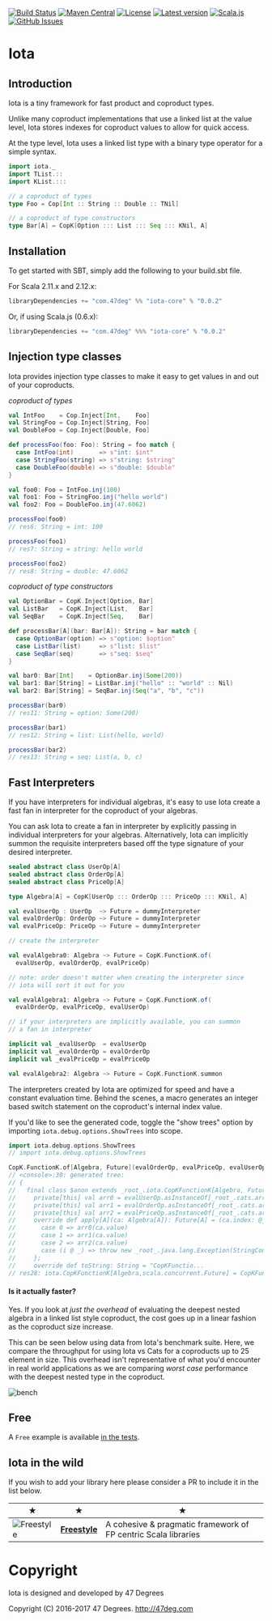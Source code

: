 
[comment]: # (Start Badges)

[![Build Status](https://travis-ci.org/47deg/iota.svg?branch=master)](https://travis-ci.org/47deg/iota) [![Maven Central](https://img.shields.io/badge/maven%20central-0.0.2-green.svg)](https://oss.sonatype.org/#nexus-search;gav~com.47deg~iota*) [![License](https://img.shields.io/badge/license-Apache%202-blue.svg)](https://raw.githubusercontent.com/47deg/iota/master/LICENSE) [![Latest version](https://img.shields.io/badge/iota-0.0.2-green.svg)](https://index.scala-lang.org/47deg/iota) [![Scala.js](http://scala-js.org/assets/badges/scalajs-0.6.15.svg)](http://scala-js.org) [![GitHub Issues](https://img.shields.io/github/issues/47deg/iota.svg)](https://github.com/47deg/iota/issues)

[comment]: # (End Badges)

# Iota

## Introduction

Iota is a tiny framework for fast product and coproduct types.

Unlike many coproduct implementations that use a linked list at the
value level, Iota stores indexes for coproduct values to allow for
quick access.

At the type level, Iota uses a linked list type with a binary type
operator for a simple syntax.

```scala
import iota._
import TList.::
import KList.:::

// a coproduct of types
type Foo = Cop[Int :: String :: Double :: TNil]

// a coproduct of type constructors
type Bar[A] = CopK[Option ::: List ::: Seq ::: KNil, A]
```

## Installation

To get started with SBT, simply add the following to your build.sbt file.

For Scala 2.11.x and 2.12.x:

[comment]: # (Start Replace)

```scala
libraryDependencies += "com.47deg" %% "iota-core" % "0.0.2"
```

Or, if using Scala.js (0.6.x):

```scala
libraryDependencies += "com.47deg" %%% "iota-core" % "0.0.2"
```

[comment]: # (End Replace)

## Injection type classes

Iota provides injection type classes to make it easy to get values in
and out of your coproducts.

*coproduct of types*

```scala
val IntFoo    = Cop.Inject[Int,    Foo]
val StringFoo = Cop.Inject[String, Foo]
val DoubleFoo = Cop.Inject[Double, Foo]

def processFoo(foo: Foo): String = foo match {
  case IntFoo(int)       => s"int: $int"
  case StringFoo(string) => s"string: $string"
  case DoubleFoo(double) => s"double: $double"
}

val foo0: Foo = IntFoo.inj(100)
val foo1: Foo = StringFoo.inj("hello world")
val foo2: Foo = DoubleFoo.inj(47.6062)
```
```scala
processFoo(foo0)
// res6: String = int: 100

processFoo(foo1)
// res7: String = string: hello world

processFoo(foo2)
// res8: String = double: 47.6062
```

*coproduct of type constructors*

```scala
val OptionBar = CopK.Inject[Option, Bar]
val ListBar   = CopK.Inject[List,   Bar]
val SeqBar    = CopK.Inject[Seq,    Bar]

def processBar[A](bar: Bar[A]): String = bar match {
  case OptionBar(option) => s"option: $option"
  case ListBar(list)     => s"list: $list"
  case SeqBar(seq)       => s"seq: $seq"
}

val bar0: Bar[Int]    = OptionBar.inj(Some(200))
val bar1: Bar[String] = ListBar.inj("hello" :: "world" :: Nil)
val bar2: Bar[String] = SeqBar.inj(Seq("a", "b", "c"))
```
```scala
processBar(bar0)
// res11: String = option: Some(200)

processBar(bar1)
// res12: String = list: List(hello, world)

processBar(bar2)
// res13: String = seq: List(a, b, c)
```

## Fast Interpreters

If you have interpreters for individual algebras, it's easy to use
Iota create a fast fan in interpreter for the coproduct of your
algebras.

You can ask Iota to create a fan in interpreter by explicitly
passing in individual interpreters for your algebras. Alternatively,
Iota can implicitly summon the requisite interpreters based off the
type signature of your desired interpreter.




```scala
sealed abstract class UserOp[A]
sealed abstract class OrderOp[A]
sealed abstract class PriceOp[A]

type Algebra[A] = CopK[UserOp ::: OrderOp ::: PriceOp ::: KNil, A]

val evalUserOp : UserOp  ~> Future = dummyInterpreter
val evalOrderOp: OrderOp ~> Future = dummyInterpreter
val evalPriceOp: PriceOp ~> Future = dummyInterpreter

// create the interpreter

val evalAlgebra0: Algebra ~> Future = CopK.FunctionK.of(
  evalUserOp, evalOrderOp, evalPriceOp)

// note: order doesn't matter when creating the interpreter since
// iota will sort it out for you

val evalAlgebra1: Algebra ~> Future = CopK.FunctionK.of(
  evalOrderOp, evalPriceOp, evalUserOp)

// if your interpreters are implicitly available, you can summon
// a fan in interpreter

implicit val _evalUserOp  = evalUserOp
implicit val _evalOrderOp = evalOrderOp
implicit val _evalPriceOp = evalPriceOp

val evalAlgebra2: Algebra ~> Future = CopK.FunctionK.summon
```

The interpreters created by Iota are optimized for speed and have a
constant evaluation time. Behind the scenes, a macro generates an
integer based switch statement on the coproduct's internal index value.

If you'd like to see the generated code, toggle the "show trees" option by
importing `iota.debug.options.ShowTrees` into scope.

```scala
import iota.debug.options.ShowTrees
// import iota.debug.options.ShowTrees

CopK.FunctionK.of[Algebra, Future](evalOrderOp, evalPriceOp, evalUserOp)
// <console>:30: generated tree:
// {
//   final class $anon extends _root_.iota.CopKFunctionK[Algebra, Future] {
//     private[this] val arr0 = evalUserOp.asInstanceOf[_root_.cats.arrow.FunctionK[Any, Future]];
//     private[this] val arr1 = evalOrderOp.asInstanceOf[_root_.cats.arrow.FunctionK[Any, Future]];
//     private[this] val arr2 = evalPriceOp.asInstanceOf[_root_.cats.arrow.FunctionK[Any, Future]];
//     override def apply[A](ca: Algebra[A]): Future[A] = (ca.index: @_root_.scala.annotation.switch) match {
//       case 0 => arr0(ca.value)
//       case 1 => arr1(ca.value)
//       case 2 => arr2(ca.value)
//       case (i @ _) => throw new _root_.java.lang.Exception(StringContext("iota internal error: index ").s().+(i).+(" out of bounds for ").+(this))
//     };
//     override def toString: String = "CopKFunctio...
// res28: iota.CopKFunctionK[Algebra,scala.concurrent.Future] = CopKFunctionK[Algebra, Future]<<generated>>
```

#### Is it actually faster?

Yes. If you look at _just the overhead_ of evaluating the deepest nested
algebra in a linked list style coproduct, the cost goes up in a linear
fashion as the coproduct size increase.

This can be seen below using data from Iota's benchmark suite. Here, we
compare the throughput for using Iota vs Cats for a coproducts up to 25
element in size. This overhead isn't representative of what you'd encounter
in real world applications as we are comparing _worst case_ performance with
the deepest nested type in the coproduct.

![bench](https://cloud.githubusercontent.com/assets/310363/25464097/6b49c0ae-2aaf-11e7-9dc4-3e7d8f0e9267.png)

## Free

A `Free` example is available [in the tests][free example].

## Iota in the wild

If you wish to add your library here please consider a PR to include it in the list below.

★ | ★ | ★
--- | --- | ---
![Freestyle](http://frees.io/img/navbar_brand.png) | [**Freestyle**](http://frees.io) | A cohesive & pragmatic framework of FP centric Scala libraries

[comment]: # (Start Copyright)
# Copyright

Iota is designed and developed by 47 Degrees

Copyright (C) 2016-2017 47 Degrees. <http://47deg.com>

[comment]: # (End Copyright)

[free example]: modules/core/src/test/scala/iotatests/FreeCopKTests.scala
